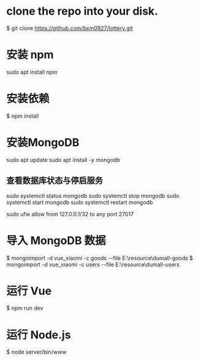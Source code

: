 # clone the repo into your disk.
$ git clone https://github.com/bxm0927/lottery.git

# 安装 npm
sudo apt install npm

# 安装依赖
$ npm install

# 安装MongoDB
sudo apt update
sudo apt install -y mongodb

## 查看数据库状态与停启服务
sudo systemctl status mongodb
sudo systemctl stop mongodb
sudo systemctl start mongodb
sudo systemctl restart mongodb

sudo ufw allow from 127.0.0.1/32 to any port 27017

# 导入 MongoDB 数据
$ mongoimport -d vue_xiaomi -c goods --file E:\resource\dumall-goods
$ mongoimport -d vue_xiaomi -c users --file E:\resource\dumall-users

# 运行 Vue
$ npm run dev

# 运行 Node.js
$ node server/bin/www